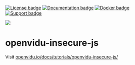 [![License badge](https://img.shields.io/badge/license-Apache2-orange.svg)](http://www.apache.org/licenses/LICENSE-2.0)
[![Documentation badge](https://readthedocs.org/projects/fiware-orion/badge/?version=latest)](http://openvidu.io/docs/home/)
[![Docker badge](https://img.shields.io/docker/pulls/fiware/orion.svg)](https://hub.docker.com/r/openvidu/)
[![Support badge](https://img.shields.io/badge/support-sof-yellowgreen.svg)](https://groups.google.com/forum/#!forum/openvidu)

[![][OpenViduLogo]](http://openvidu.io)

openvidu-insecure-js
===

Visit [openvidu.io/docs/tutorials/openvidu-insecure-js/](http://openvidu.io/docs/tutorials/openvidu-insecure-js/)

[OpenViduLogo]: https://secure.gravatar.com/avatar/5daba1d43042f2e4e85849733c8e5702?s=120